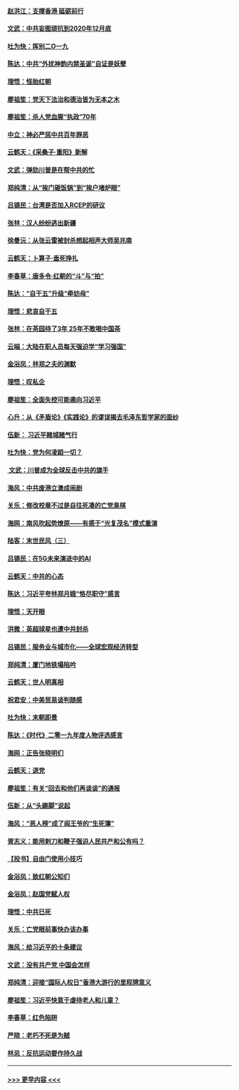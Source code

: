 #### [赵洪江：支撑香港 砥砺前行](../pages/nsc993/n11748482.md?t=12271755) 
#### [文武：中共妄图顽抗到2020年12月底](../pages/nsc993/n11748446.md?t=12271755) 
#### [吐为快：挥别二O一九](../pages/nsc993/n11748411.md?t=12271755) 
#### [陈达：中共“外扰神韵内禁圣诞”自证是妖孽](../pages/nsc993/n11748226.md?t=12271755) 
#### [理悟：怪胎红朝](../pages/nsc993/n11748206.md?t=12271755) 
#### [廖祖笙：党天下法治和德治皆为无本之木](../pages/nsc993/n11748135.md?t=12271755) 
#### [廖祖笙：杀人党血腥“执政”70年](../pages/nsc993/n11745144.md?t=12271755) 
#### [中立：神必严惩中共百年罪恶](../pages/nsc993/n11744970.md?t=12271755) 
#### [云鹤天：《采桑子‧重阳》新解](../pages/nsc993/n11744948.md?t=12271755) 
#### [文武：弹劾川普是在帮中共的忙](../pages/nsc993/n11744758.md?t=12271755) 
#### [郑纯清：从“挨门砸饭锅”到“挨户堵炉眼”](../pages/nsc993/n11744745.md?t=12271755) 
#### [吕锡民：台湾是否加入RCEP的研议](../pages/nsc993/n11744701.md?t=12271755) 
#### [张林：汉人纷纷逃出新疆](../pages/nsc993/n11743530.md?t=12271755) 
#### [徐曼沅：从张云雷被封杀想起相声大师吴兆南](../pages/nsc993/n11741816.md?t=12271755) 
#### [云鹤天：卜算子‧垂死挣扎](../pages/nsc993/n11739956.md?t=12271755) 
#### [李春草：唐多令‧红朝的“斗”与“拍”](../pages/nsc993/n11739830.md?t=12271755) 
#### [陈达：“自干五”升级“牵妨母”](../pages/nsc993/n11739724.md?t=12271755) 
#### [理悟：悲哀自干五](../pages/nsc993/n11739547.md?t=12271755) 
#### [张林：在茶园待了3年 25年不敢喝中国茶](../pages/nsc993/n11739240.md?t=12271755) 
#### [云端：大陆在职人员每天强迫学“学习强国”](../pages/nsc993/n11738735.md?t=12271755) 
#### [金浴凤：林郑之夫的渊默](../pages/nsc993/n11737735.md?t=12271755) 
#### [理悟：叹私企](../pages/nsc993/n11737715.md?t=12271755) 
#### [廖祖笙：全面失控可能袭向习近平](../pages/nsc993/n11737704.md?t=12271755) 
#### [心升：从《矛盾论》《实践论》的谬误揭去毛泽东哲学家的面纱](../pages/nsc993/n11736962.md?t=12271755) 
#### [伍新： 习近平赌城赌气行](../pages/nsc993/n11736929.md?t=12271755) 
#### [吐为快：党为何凌蹈一切？](../pages/nsc993/n11736915.md?t=12271755) 
#### [ 文武：川普成为全球反击中共的旗手](../pages/nsc993/n11736882.md?t=12271755) 
#### [海风：中共废港立澳成闹剧](../pages/nsc993/n11735857.md?t=12271755) 
#### [关乐：修改校章不过是自往死凑的亡党臭棋](../pages/nsc993/n11735097.md?t=12271755) 
#### [海网：南风吹起势燎原——有感于“光复茂名”模式重演](../pages/nsc993/n11732308.md?t=12271755) 
#### [陆客：末世民风（三）](../pages/nsc993/n11732211.md?t=12271755) 
#### [吕锡民：在5G未来演进中的AI](../pages/nsc993/n11730010.md?t=12271755) 
#### [云鹤天：中共的心态](../pages/nsc993/n11729906.md?t=12271755) 
#### [陈达：习近平夸林郑月娥“恪尽职守”感言](../pages/nsc993/n11729881.md?t=12271755) 
#### [理悟：天开眼](../pages/nsc993/n11729699.md?t=12271755) 
#### [洪微：英超球星也遭中共封杀](../pages/nsc993/n11727243.md?t=12271755) 
#### [吕锡民：服务业与城市化——全球宏观经济转型](../pages/nsc993/n11725845.md?t=12271755) 
#### [郑纯清：厦门地铁塌陷吟](../pages/nsc993/n11725813.md?t=12271755) 
#### [云鹤天：世人明真相](../pages/nsc993/n11725621.md?t=12271755) 
#### [祝君安：中美贸易谈判随感](../pages/nsc993/n11725609.md?t=12271755) 
#### [吐为快：末朝即景](../pages/nsc993/n11723365.md?t=12271755) 
#### [陈达：《时代》二零一九年度人物评选感言](../pages/nsc993/n11723337.md?t=12271755) 
#### [海网：正告张晓明们](../pages/nsc993/n11723228.md?t=12271755) 
#### [云鹤天：退党](../pages/nsc993/n11723056.md?t=12271755) 
#### [廖祖笙：有关“回去和他们再谈谈”的通报](../pages/nsc993/n11722442.md?t=12271755) 
#### [伍新：从“头踢脚”说起](../pages/nsc993/n11722429.md?t=12271755) 
#### [海风：“恶人榜”成了阎王爷的“生死簿”](../pages/nsc993/n11722272.md?t=12271755) 
#### [胥志义：能用剌刀和鞭子强迫人民共产和公有吗？](../pages/nsc993/n11720569.md?t=12271755) 
#### [【投书】自由门使用小技巧](../pages/nsc993/n11720180.md?t=12271755) 
#### [金浴凤：致红朝公知们](../pages/nsc993/n11720563.md?t=12271755) 
#### [金浴凤：赵国党赋人权](../pages/nsc993/n11720533.md?t=12271755) 
#### [理悟：中共已死](../pages/nsc993/n11720233.md?t=12271755) 
#### [关乐：亡党眼前事快办该办事](../pages/nsc993/n11719160.md?t=12271755) 
#### [海风：给习近平的十条建议](../pages/nsc993/n11717616.md?t=12271755) 
#### [文武：没有共产党 中国会怎样](../pages/nsc993/n11717584.md?t=12271755) 
#### [郑纯清：迎接“国际人权日”香港大游行的里程牌意义](../pages/nsc993/n11717417.md?t=12271755) 
#### [廖祖笙：习近平快意于虐待老人和儿童？](../pages/nsc993/n11715313.md?t=12271755) 
#### [李春草：红色陷阱](../pages/nsc993/n11715029.md?t=12271755) 
#### [严晓：老朽不死是为贼](../pages/nsc993/n11712910.md?t=12271755) 
#### [林忌：反抗运动要作持久战](../pages/nsc993/n11712623.md?t=12271755) 

----
#### [ >>> 更早内容 <<< ](../indexes/nsc993-earlier.md)
